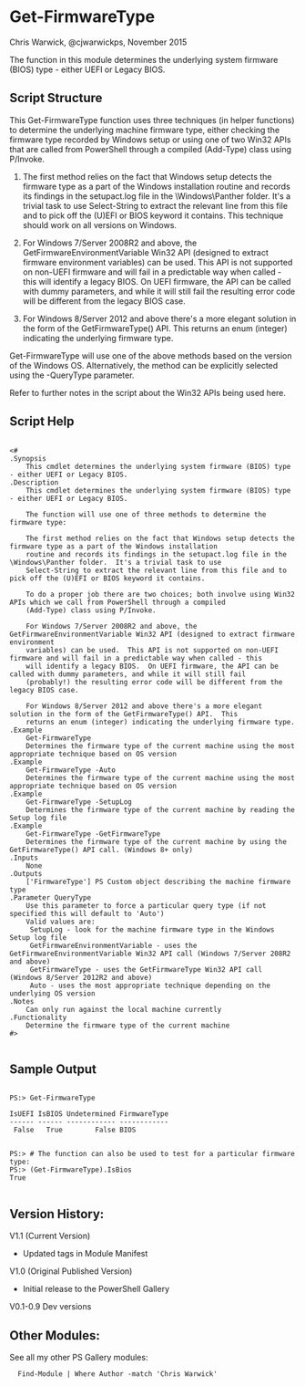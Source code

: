# Get-FirmwareType
Chris Warwick, @cjwarwickps, November 2015

The function in this module determines the underlying system firmware (BIOS) type - either UEFI or Legacy BIOS.

Script Structure
----------------

This Get-FirmwareType function uses three techniques (in helper functions) to determine the underlying machine firmware type, either checking the firmware type recorded by Windows setup or using one of two Win32 APIs that are called from PowerShell through a compiled (Add-Type) class using P/Invoke.

1. The first method relies on the fact that Windows setup detects the firmware type as a part of the Windows installation routine and records its findings in the setupact.log file in the \Windows\Panther folder.  It's a trivial task to use Select-String to extract the relevant line from this file and to pick off the (U)EFI or BIOS keyword it contains.  This technique should work on all versions on Windows.
   
2. For Windows 7/Server 2008R2 and above, the GetFirmwareEnvironmentVariable Win32 API (designed to extract firmware environment variables) can be used.  This API is not supported on non-UEFI firmware and will fail in a predictable way when called - this will identify a legacy BIOS.  On UEFI firmware, the API can be called with dummy parameters, and while it will still fail the resulting error code will be different from the legacy BIOS case.

3. For Windows 8/Server 2012 and above there's a more elegant solution in the form of the GetFirmwareType() API.  This returns an enum (integer) indicating the underlying firmware type.

Get-FirmwareType will use one of the above methods based on the version of the Windows OS. Alternatively, the method can be explicitly selected using the -QueryType parameter.

Refer to further notes in the script about the Win32 APIs being used here.
   

Script Help
-----------
````

<#
.Synopsis
    This cmdlet determines the underlying system firmware (BIOS) type - either UEFI or Legacy BIOS.
.Description
    This cmdlet determines the underlying system firmware (BIOS) type - either UEFI or Legacy BIOS.

    The function will use one of three methods to determine the firmware type:

    The first method relies on the fact that Windows setup detects the firmware type as a part of the Windows installation
    routine and records its findings in the setupact.log file in the \Windows\Panther folder.  It's a trivial task to use
    Select-String to extract the relevant line from this file and to pick off the (U)EFI or BIOS keyword it contains.
    
    To do a proper job there are two choices; both involve using Win32 APIs which we call from PowerShell through a compiled
    (Add-Type) class using P/Invoke.
    
    For Windows 7/Server 2008R2 and above, the GetFirmwareEnvironmentVariable Win32 API (designed to extract firmware environment
    variables) can be used.  This API is not supported on non-UEFI firmware and will fail in a predictable way when called - this 
    will identify a legacy BIOS.  On UEFI firmware, the API can be called with dummy parameters, and while it will still fail 
    (probably!) the resulting error code will be different from the legacy BIOS case.
    
    For Windows 8/Server 2012 and above there's a more elegant solution in the form of the GetFirmwareType() API.  This
    returns an enum (integer) indicating the underlying firmware type.
.Example
    Get-FirmwareType
    Determines the firmware type of the current machine using the most appropriate technique based on OS version
.Example
    Get-FirmwareType -Auto
    Determines the firmware type of the current machine using the most appropriate technique based on OS version
.Example
    Get-FirmwareType -SetupLog
    Determines the firmware type of the current machine by reading the Setup log file
.Example
    Get-FirmwareType -GetFirmwareType
    Determines the firmware type of the current machine by using the GetFirmwareType() API call. (Windows 8+ only)
.Inputs
    None
.Outputs
    ['FirmwareType'] PS Custom object describing the machine firmware type
.Parameter QueryType
    Use this parameter to force a particular query type (if not specified this will default to 'Auto')
    Valid values are: 
     SetupLog - look for the machine firmware type in the Windows Setup log file
     GetFirmwareEnvironmentVariable - uses the GetFirmwareEnvironmentVariable Win32 API call (Windows 7/Server 208R2 and above)
     GetFirmwareType - uses the GetFirmwareType Win32 API call (Windows 8/Server 2012R2 and above)
     Auto - uses the most appropriate technique depending on the underlying OS version
.Notes
    Can only run against the local machine currently
.Functionality
    Determine the firmware type of the current machine
#>


````

Sample Output
-------------


````

PS:> Get-FirmwareType

IsUEFI IsBIOS Undetermined FirmwareType
------ ------ ------------ ------------
 False   True        False BIOS        


PS:> # The function can also be used to test for a particular firmware type:
PS:> (Get-FirmwareType).IsBios
True


````

Version History:
---------------

 V1.1 (Current Version)
  - Updated tags in Module Manifest 
  
 V1.0 (Original Published Version)
  - Initial release to the PowerShell Gallery 

 V0.1-0.9 Dev versions

Other Modules:
------------
See all my other PS Gallery modules: 

````
  Find-Module | Where Author -match 'Chris Warwick'
````
